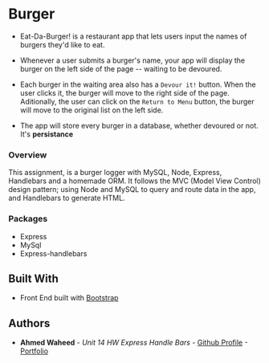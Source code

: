 # Burger

* Eat-Da-Burger! is a restaurant app that lets users input the names of burgers they'd like to eat.

* Whenever a user submits a burger's name, your app will display the burger on the left side of the page -- waiting to be devoured.

* Each burger in the waiting area also has a `Devour it!` button. When the user clicks it, the burger will move to the right side of the page. Aditionally, the user can click on the `Return to Menu` button, the burger will move to the original list on the left side.

* The app will store every burger in a database, whether devoured or not. It's **persistance**

### Overview

This assignment, is a burger logger with MySQL, Node, Express, Handlebars and a homemade ORM. It follows the MVC (Model View Control) design pattern; using Node and MySQL to query and route data in the app, and Handlebars to generate HTML.

### Packages
* Express
* MySql
* Express-handlebars

## Built With

* Front End built with [Bootstrap](https://getbootstrap.com/) 

## Authors

* **Ahmed Waheed** - *Unit 14 HW Express Handle Bars* - [Github Profile](https://github.com/anw1986) -[Portfolio](https://anw1986.github.io/porfolio-new/)

